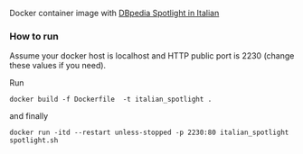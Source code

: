 Docker container image with [DBpedia Spotlight in Italian](http://it.dbpedia.org) 

### How to run

Assume your docker host is localhost and HTTP public port is 2230 (change these values if you need).

Run
    
    docker build -f Dockerfile  -t italian_spotlight .

and finally

    docker run -itd --restart unless-stopped -p 2230:80 italian_spotlight spotlight.sh


